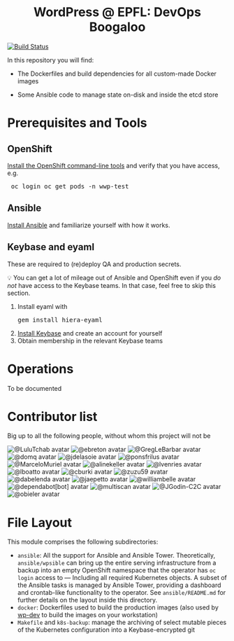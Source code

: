 <h1 align="center">
  WordPress @ EPFL: DevOps Boogaloo
</h1>

[![Build Status](https://travis-ci.com/epfl-si/wp-ops.svg?branch=master)](https://app.travis-ci.com/github/epfl-si/wp-ops)

In this repository you will find:

- The Dockerfiles and build dependencies for all custom-made Docker images

- Some Ansible code to manage state on-disk and inside the etcd store

# Prerequisites and Tools

## OpenShift

[Install the OpenShift command-line tools] and verify that you have access, e.g. <pre>
oc login
oc get pods -n wwp-test
</pre>

## Ansible

[Install Ansible] and familiarize yourself with how it works.

## Keybase and eyaml

These are required to (re)deploy QA and production secrets.

💡 You can get a lot of mileage out of Ansible and OpenShift even if
you *do not* have access to the Keybase teams. In that case,
feel free to skip this section.

1. Install eyaml with<pre>gem install hiera-eyaml</pre>
1. [Install Keybase] and create an account for yourself
1. Obtain membership in the relevant Keybase teams

# Operations

To be documented

# Contributor list

Big up to all the following people, without whom this project will not be

<!-- start_contributors mode:bubble -->
![@LuluTchab avatar](https://images.weserv.nl/?url=https://avatars.githubusercontent.com/u/11942430?v=4&h=84&w=84&fit=cover&mask=circle&maxage=7d)
![@ebreton avatar](https://images.weserv.nl/?url=https://avatars.githubusercontent.com/u/490665?v=4&h=84&w=84&fit=cover&mask=circle&maxage=7d)
![@GregLeBarbar avatar](https://images.weserv.nl/?url=https://avatars.githubusercontent.com/u/4997224?v=4&h=84&w=84&fit=cover&mask=circle&maxage=7d)
![@domq avatar](https://images.weserv.nl/?url=https://avatars.githubusercontent.com/u/1629585?v=4&h=84&w=84&fit=cover&mask=circle&maxage=7d)
![@jdelasoie avatar](https://images.weserv.nl/?url=https://avatars.githubusercontent.com/u/15261020?v=4&h=84&w=84&fit=cover&mask=circle&maxage=7d)
![@ponsfrilus avatar](https://images.weserv.nl/?url=https://avatars.githubusercontent.com/u/176002?v=4&h=84&w=84&fit=cover&mask=circle&maxage=7d)
![@MarceloMuriel avatar](https://images.weserv.nl/?url=https://avatars.githubusercontent.com/u/4720032?v=4&h=84&w=84&fit=cover&mask=circle&maxage=7d)
![@alinekeller avatar](https://images.weserv.nl/?url=https://avatars.githubusercontent.com/u/6631947?v=4&h=84&w=84&fit=cover&mask=circle&maxage=7d)
![@lvenries avatar](https://images.weserv.nl/?url=https://avatars.githubusercontent.com/u/29034311?v=4&h=84&w=84&fit=cover&mask=circle&maxage=7d)
![@lboatto avatar](https://images.weserv.nl/?url=https://avatars.githubusercontent.com/u/25363740?v=4&h=84&w=84&fit=cover&mask=circle&maxage=7d)
![@cburki avatar](https://images.weserv.nl/?url=https://avatars.githubusercontent.com/u/7870123?v=4&h=84&w=84&fit=cover&mask=circle&maxage=7d)
![@zuzu59 avatar](https://images.weserv.nl/?url=https://avatars.githubusercontent.com/u/15345233?v=4&h=84&w=84&fit=cover&mask=circle&maxage=7d)
![@dabelenda avatar](https://images.weserv.nl/?url=https://avatars.githubusercontent.com/u/17007649?v=4&h=84&w=84&fit=cover&mask=circle&maxage=7d)
![@jaepetto avatar](https://images.weserv.nl/?url=https://avatars.githubusercontent.com/u/2668031?v=4&h=84&w=84&fit=cover&mask=circle&maxage=7d)
![@williambelle avatar](https://images.weserv.nl/?url=https://avatars.githubusercontent.com/u/2843501?v=4&h=84&w=84&fit=cover&mask=circle&maxage=7d)
![@dependabot[bot] avatar](https://images.weserv.nl/?url=https://avatars.githubusercontent.com/in/29110?v=4&h=84&w=84&fit=cover&mask=circle&maxage=7d)
![@multiscan avatar](https://images.weserv.nl/?url=https://avatars.githubusercontent.com/u/12849?v=4&h=84&w=84&fit=cover&mask=circle&maxage=7d)
![@JGodin-C2C avatar](https://images.weserv.nl/?url=https://avatars.githubusercontent.com/u/40758407?v=4&h=84&w=84&fit=cover&mask=circle&maxage=7d)
![@obieler avatar](https://images.weserv.nl/?url=https://avatars.githubusercontent.com/u/24526380?v=4&h=84&w=84&fit=cover&mask=circle&maxage=7d)
<!-- end_contributors -->


[access to the test and/or production infrastructure]: https://sico.epfl.ch:8443/
[Install Ansible]: https://docs.ansible.com/ansible/latest/installation_guide/intro_installation.html
[Install the OpenShift command-line tools]: https://docs.openshift.com/container-platform/3.11/cli_reference/get_started_cli.html#installing-the-cli
[Install Keybase]: https://keybase.io/download

# File Layout

This module comprises the following subdirectories:

- `ansible`: All the support for Ansible and Ansible Tower. Theoretically, `ansible/wpsible` can bring up the entire serving infrastructure from a backup into an empty OpenShift namespace that the operator has `oc login` access to — Including all required Kubernetes objects. A subset of the Ansible tasks is managed by Ansible Tower, providing a dashboard and crontab-like functionality to the operator. See `ansible/README.md` for further details on the layout inside this directory.
- `docker`: Dockerfiles used to build the production images (also used by [wp-dev](https://github.com/epfl-si/wp-dev) to build the images on your workstation)
- `Makefile` and `k8s-backup`: manage the archiving of select mutable pieces of the Kubernetes configuration into a Keybase-encrypted git
